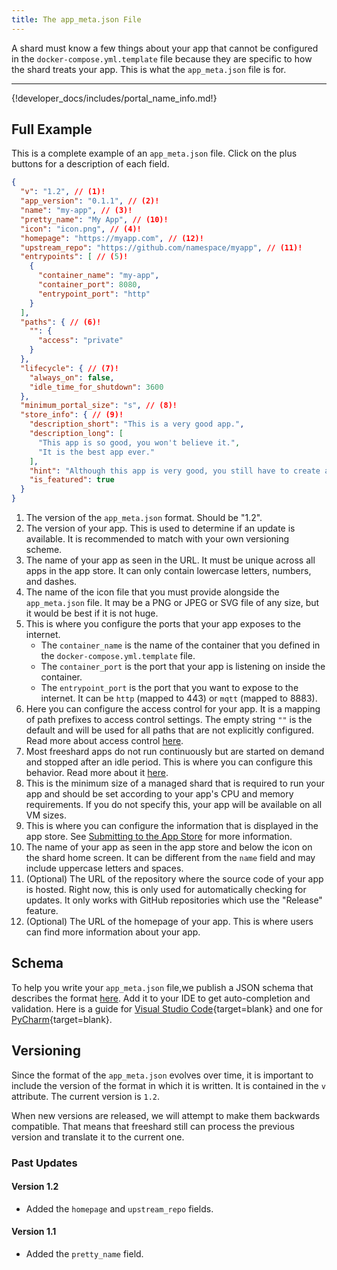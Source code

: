 ```yaml
---
title: The app_meta.json File
---
```


A shard must know a few things about your app that cannot be configured in the `docker-compose.yml.template` file
because they are specific to how the shard treats your app.
This is what the `app_meta.json` file is for.

---

{!developer_docs/includes/portal_name_info.md!}

## Full Example

This is a complete example of an `app_meta.json` file.
Click on the plus buttons for a description of each field.

```json
{
  "v": "1.2", // (1)!
  "app_version": "0.1.1", // (2)!
  "name": "my-app", // (3)!
  "pretty_name": "My App", // (10)!
  "icon": "icon.png", // (4)!
  "homepage": "https://myapp.com", // (12)!
  "upstream_repo": "https://github.com/namespace/myapp", // (11)!
  "entrypoints": [ // (5)!
    {
      "container_name": "my-app",
      "container_port": 8080,
      "entrypoint_port": "http"
    }
  ],
  "paths": { // (6)!
    "": {
      "access": "private"
    }
  },
  "lifecycle": { // (7)!
    "always_on": false,
    "idle_time_for_shutdown": 3600
  },
  "minimum_portal_size": "s", // (8)!
  "store_info": { // (9)!
    "description_short": "This is a very good app.",
    "description_long": [
      "This app is so good, you won't believe it.",
      "It is the best app ever."
    ],
    "hint": "Although this app is very good, you still have to create an account to use it.",
    "is_featured": true
  }
}
```

1. The version of the `app_meta.json` format. Should be "1.2".
2. The version of your app. This is used to determine if an update is available.
    It is recommended to match with your own versioning scheme.
3. The name of your app as seen in the URL.
    It must be unique across all apps in the app store.
    It can only contain lowercase letters, numbers, and dashes.
4. The name of the icon file that you must provide alongside the `app_meta.json` file.
    It may be a PNG or JPEG or SVG file of any size, but it would be best if it is not huge.
5. This is where you configure the ports that your app exposes to the internet.
    * The `container_name` is the name of the container that you defined in the `docker-compose.yml.template` file.
    * The `container_port` is the port that your app is listening on inside the container.
    * The `entrypoint_port` is the port that you want to expose to the internet.
        It can be `http` (mapped to 443) or `mqtt` (mapped to 8883).
6. Here you can configure the access control for your app.
    It is a mapping of path prefixes to access control settings.
    The empty string `""` is the default and will be used for all paths that are not explicitly configured.
    Read more about access control [here](routing_and_ac.md).
7. Most freeshard apps do not run continuously but are started on demand and stopped after an idle period.
    This is where you can configure this behavior. Read more about it [here](lifecycle.md).
8. This is the minimum size of a managed shard that is required to run your app 
    and should be set according to your app's CPU and memory requirements.
    If you do not specify this, your app will be available on all VM sizes.
9. This is where you can configure the information that is displayed in the app store.
    See [Submitting to the App Store](submitting.md) for more information.
10. The name of your app as seen in the app store and below the icon on the shard home screen.
    It can be different from the `name` field and may include uppercase letters and spaces.
11. (Optional) The URL of the repository where the source code of your app is hosted.
    Right now, this is only used for automatically checking for updates.
    It only works with GitHub repositories which use the "Release" feature.
12. (Optional) The URL of the homepage of your app.
    This is where users can find more information about your app.

## Schema

To help you write your `app_meta.json` file,we publish a JSON schema that describes the format 
[here](https://storageaccountportab0da.blob.core.windows.net/json-schema/0-30-2/schema_app_meta_1.2.json).
Add it to your IDE to get auto-completion and validation.
Here is a guide for [Visual Studio Code](https://code.visualstudio.com/docs/languages/json#_json-schemas-and-settings){target=blank}
and one for [PyCharm](https://www.jetbrains.com/help/pycharm/json.html#ws_json_schema_add_custom){target=blank}.

## Versioning

Since the format of the `app_meta.json` evolves over time,
it is important to include the version of the format in which it is written.
It is contained in the `v` attribute.
The current version is `1.2`.

When new versions are released, we will attempt to make them backwards compatible.
That means that freeshard still can process the previous version
and translate it to the current one.

### Past Updates

#### Version 1.2

* Added the `homepage` and `upstream_repo` fields.

#### Version 1.1

* Added the `pretty_name` field.
